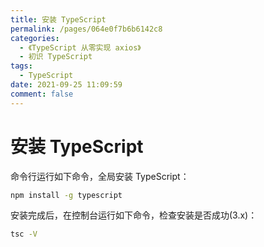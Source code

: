 ```yaml
---
title: 安装 TypeScript
permalink: /pages/064e0f7b6b6142c8
categories: 
  - 《TypeScript 从零实现 axios》
  - 初识 TypeScript
tags: 
  - TypeScript
date: 2021-09-25 11:09:59
comment: false
---
```

# 安装 TypeScript

命令行运行如下命令，全局安装 TypeScript：

```bash
npm install -g typescript
```

安装完成后，在控制台运行如下命令，检查安装是否成功(3.x)：

```bash
tsc -V
```
